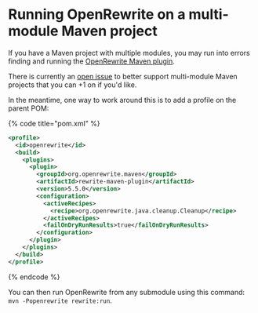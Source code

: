 # Running OpenRewrite on a multi-module Maven project

If you have a Maven project with multiple modules, you may run into errors finding and running the [OpenRewrite Maven plugin](https://github.com/openrewrite/rewrite-maven-plugin).

There is currently an [open issue](https://github.com/openrewrite/rewrite-maven-plugin/issues/475) to better support multi-module Maven projects that you can +1 on if you'd like. 

In the meantime, one way to work around this is to add a profile on the parent POM:

{% code title="pom.xml" %}
```xml
<profile>
  <id>openrewrite</id>
  <build>
    <plugins>
      <plugin>
        <groupId>org.openrewrite.maven</groupId>
        <artifactId>rewrite-maven-plugin</artifactId>
        <version>5.5.0</version>
        <configuration>
          <activeRecipes>
            <recipe>org.openrewrite.java.cleanup.Cleanup</recipe>
          </activeRecipes>
          <failOnDryRunResults>true</failOnDryRunResults>
        </configuration>
      </plugin>
    </plugins>
  </build>
</profile>
```
{% endcode %}

You can then run OpenRewrite from any submodule using this command: `mvn -Popenrewrite rewrite:run`. 